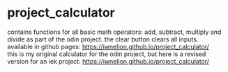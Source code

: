 # project_calculator
contains functions for all basic math operators: add, subtract, multiply and divide as part of the odin project. the clear button clears all inputs. <br>
available in github pages: https://iwnelion.github.io/project_calculator/ <br>
this is my original calculator for the odin project, but here is a revised version for an iek project: https://iwnelion.github.io/project_calculator/ <br>
